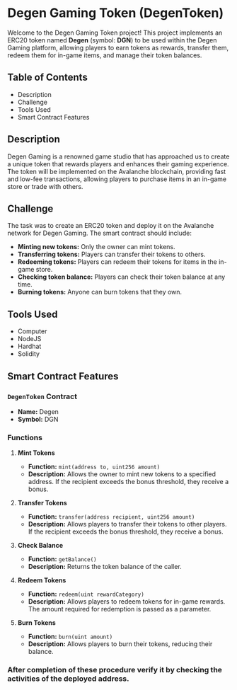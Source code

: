 # Degen Gaming Token (DegenToken)

Welcome to the Degen Gaming Token project! This project implements an ERC20 token named **Degen** (symbol: **DGN**) to be used within the Degen Gaming platform, allowing players to earn tokens as rewards, transfer them, redeem them for in-game items, and manage their token balances.

## Table of Contents

- Description
- Challenge
- Tools Used
- Smart Contract Features
  

## Description

Degen Gaming is a renowned game studio that has approached us to create a unique token that rewards players and enhances their gaming experience. The token will be implemented on the Avalanche blockchain, providing fast and low-fee transactions, allowing players to purchase items in an in-game store or trade with others.

## Challenge

The task was to create an ERC20 token and deploy it on the Avalanche network for Degen Gaming. The smart contract should include:

- **Minting new tokens:** Only the owner can mint tokens.
- **Transferring tokens:** Players can transfer their tokens to others.
- **Redeeming tokens:** Players can redeem their tokens for items in the in-game store.
- **Checking token balance:** Players can check their token balance at any time.
- **Burning tokens:** Anyone can burn tokens that they own.

## Tools Used

- Computer
- NodeJS
- Hardhat
- Solidity

## Smart Contract Features

### `DegenToken` Contract

- **Name:** Degen
- **Symbol:** DGN

### Functions

1. **Mint Tokens**
   - **Function:** `mint(address to, uint256 amount)`
   - **Description:** Allows the owner to mint new tokens to a specified address. If the recipient exceeds the bonus threshold, they receive a bonus.

2. **Transfer Tokens**
   - **Function:** `transfer(address recipient, uint256 amount)`
   - **Description:** Allows players to transfer their tokens to other players. If the recipient exceeds the bonus threshold, they receive a bonus.

3. **Check Balance**
   - **Function:** `getBalance()`
   - **Description:** Returns the token balance of the caller.

4. **Redeem Tokens**
   - **Function:** `redeem(uint rewardCategory)`
   - **Description:** Allows players to redeem tokens for in-game rewards. The amount required for redemption is passed as a parameter.

5. **Burn Tokens**
   - **Function:** `burn(uint amount)`
   - **Description:** Allows players to burn their tokens, reducing their balance.
  
  ### After completion of these procedure verify it by checking the activities of the deployed address.
